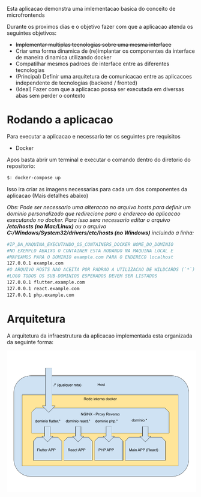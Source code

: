 Esta aplicacao demonstra uma imlementacao basica do conceito de microfrontends

Durante os proximos dias e o objetivo fazer com que a aplicacao atenda os seguintes objetivos:

- ~~Implementar multiplas tecnologias sobre uma mesma interface~~
- Criar uma forma dinamica de (re)implantar os componentes da interface de maneira dinamica utilizando docker
- Compatilhar mesmos padroes de interface entre as diferentes tecnologias
- (Principal) Definir uma arquitetura de comunicacao entre as aplicacoes independente de tecnologias (backend / fronted)
- (Ideal) Fazer com que a aplicacao possa ser executada em diversas abas sem perder o contexto

# Rodando a aplicacao
Para executar a aplicacao e necessario ter os seguintes pre requisitos

- Docker

Apos basta abrir um terminal e executar o comando dentro do diretorio do repositorio:
```bash
$: docker-compose up
```
Isso ira criar as imagens necessarias para cada um dos componentes da aplicacao (Mais detalhes abaixo)

*Obs: Pode ser necessario uma alteracao no arquivo hosts para definir um dominio personalizado que redirecione para o endereco da aplicacao executando no docker. Para isso sera necessario editar o arquivo **/etc/hosts (no Mac/Linux)** ou o arquivo **C:/Windows/System32/drivers/etc/hosts (no Windows)** incluindo a linha:*

```bash
#IP_DA_MAQUINA_EXECUTANDO_OS_CONTAINERS_DOCKER NOME_DO_DOMINIO
#NO EXEMPLO ABAIXO O CONTAINER ESTA RODANDO NA MAQUINA LOCAL E
#MAPEAMOS PARA O DOMINIO example.com PARA O ENDERECO localhost
127.0.0.1 example.com
#O ARQUIVO HOSTS NAO ACEITA POR PADRAO A UTILIZACAO DE WILDCARDS (`*`)
#LOGO TODOS OS SUB-DOMINIOS ESPERADOS DEVEM SER LISTADOS
127.0.0.1 flutter.example.com
127.0.0.1 react.example.com
127.0.0.1 php.example.com

```

# Arquitetura
A arquitetura da infraestrutura da aplicacao implementada esta organizada da seguinte forma:

![arquitetura](docs/images/arquitetura.png)